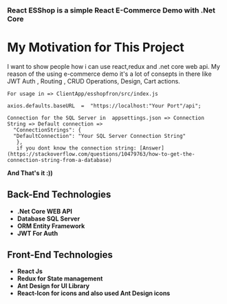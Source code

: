 ### React ESShop is a simple React E-Commerce Demo with .Net Core

# My Motivation for This Project
I want to show people how i can use react,redux and .net core web api. My reason of the using e-commerce demo it's a lot of consepts in there like JWT Auth , Routing , CRUD Operations, Design, Cart actions.

    For usage in => ClientApp/esshopfron/src/index.js
    
    axios.defaults.baseURL  =  "https://localhost:"Your Port"/api";
    
    Connection for the SQL Server in  appsettings.json => Connection String => Default connection => 
      "ConnectionStrings": {
      "DefaultConnection": "Your SQL Server Connection String"
       },
       if you dont know the connection string: [Answer](https://stackoverflow.com/questions/10479763/how-to-get-the-connection-string-from-a-database)
   
   
   **And That's it :))**
       


    
## Back-End Technologies

 - **.Net Core WEB API**
 - **Database SQL Server**
 - **ORM Entity Framework**
 - **JWT For Auth**

 ## Front-End Technologies
 

 - **React Js**
 - **Redux for State management**
 - **Ant Design for UI Library**
 - **React-Icon  for icons and also used Ant Design icons**
